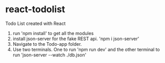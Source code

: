 # react-todolist
 Todo List created with React
1. run 'npm install' to get all the modules
2. install json-server for the fake REST api.
    'npm i json-server'
3. Navigate to the Todo-app folder.
4. Use two terminals. One to run 'npm run dev' and the other terminal to run 'json-server --watch ./db.json'

